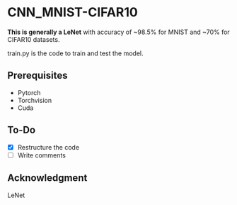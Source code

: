 # CNN_MNIST-CIFAR10
**This is generally a LeNet** with accuracy of ~98.5% for MNIST and ~70% for CIFAR10 datasets.


train.py is the code to train and test the model. 

## Prerequisites
- Pytorch
- Torchvision
- Cuda

## To-Do
- [x] Restructure the code
- [ ] Write comments

## Acknowledgment

LeNet
